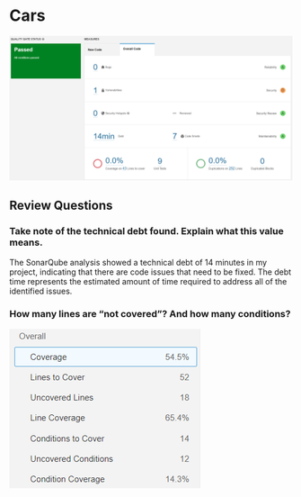 # Cars

![Quality Gate](imgs/quality-gate.png)

## Review Questions

### Take note of the technical debt found. Explain what this value means.

The SonarQube analysis showed a technical debt of 14 minutes in my project, indicating that there are code issues that
need to be fixed. The debt time represents the estimated amount of time required to address all of the identified
issues.

### How many lines are “not covered”? And how many conditions?

![Coverage](imgs/coverage.png)